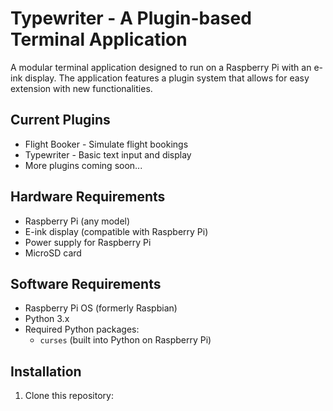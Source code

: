# Typewriter - A Plugin-based Terminal Application

A modular terminal application designed to run on a Raspberry Pi with an e-ink display. The application features a plugin system that allows for easy extension with new functionalities.

## Current Plugins
- Flight Booker - Simulate flight bookings
- Typewriter - Basic text input and display
- More plugins coming soon...

## Hardware Requirements

- Raspberry Pi (any model)
- E-ink display (compatible with Raspberry Pi)
- Power supply for Raspberry Pi
- MicroSD card

## Software Requirements

- Raspberry Pi OS (formerly Raspbian)
- Python 3.x
- Required Python packages:
  - `curses` (built into Python on Raspberry Pi)

## Installation

1. Clone this repository: